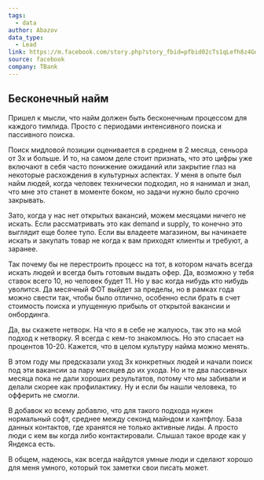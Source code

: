 ```yaml
---
tags:
  - data
author: Abazov
data_type:
  - Lead
link: https://m.facebook.com/story.php?story_fbid=pfbid02cTs1qLefh8z4GogV8rSH4PGZdG79hVZ3KZLeuvxDQH7SyERbtnMyU4AjiAfRwZtnl&id=100000825102629&mibextid=Nif5oz
source: facebook
company: TBank
---
```

## Бесконечный найм

Пришел к мысли, что найм должен быть бесконечным процессом для каждого тимлида. Просто с периодами интенсивного поиска и пассивного поиска.  
  
Поиск мидловой позиции оценивается в среднем в 2 месяца, сеньора от 3х и больше. И то, на самом деле стоит признать, что это цифры уже включают в себя часто понижение ожиданий или закрытие глаз на некоторые расхождения в культурных аспектах. У меня в опыте был найм людей, когда человек технически подходил, но я нанимал и знал, что мне это станет в моменте боком, но задачи нужно было срочно закрывать.  
  
Зато, когда у нас нет открытых вакансий, можем месяцами ничего не искать. Если рассматривать это как demand и supply, то конечно это выглядит еще более тупо. Если вы владеете магазином, вы начинаете искать и закупать товар не когда к вам приходят клиенты и требуют, а заранее.  
  
Так почему бы не перестроить процесс на тот, в котором начать всегда искать людей и всегда быть готовым выдать офер. Да, возможно у тебя ставок всего 10, но человек будет 11. Но у вас когда нибудь кто нибудь уволится. Да месячный ФОТ выйдет за пределы, но в рамках года можно свести так, чтобы было отлично, особенно если брать в счет стоимость поиска и упущенную прибыль от открытой вакансии и онбординга.  
  
Да, вы скажете нетворк. На что я в себе не жалуюсь, так это на мой подход к нетворку. Я всегда с кем-то знакомлюсь. Но это спасает на процентов 10-20. Кажется, что в целом культуру найма можно менять.  
  
В этом году мы предсказали уход 3х конкретных людей и начали поиск под эти вакансии за пару месяцев до их ухода. Но и те два пассивных месяца пока не дали хороших результатов, потому что мы забивали и делали скорее как профилактику. Ну и если бы нашли человека, то офферить не смогли.  
  
В добавок ко всему добавлю, что для такого подхода нужен нормальный софт, среднее между секонд майндом и хантфлоу. База данных контактов, где хранятся не только активные лиды. А просто люди с кем вы когда либо контактировали. Слышал такое вроде как у Яндекса есть.  
  
В общем, надеюсь, как всегда найдутся умные люди и сделают хорошо для меня умного, который ток заметки свои писать может.  
